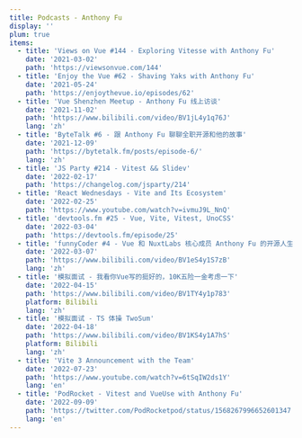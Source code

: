 ```yaml
---
title: Podcasts - Anthony Fu
display: ''
plum: true
items:
  - title: 'Views on Vue #144 - Exploring Vitesse with Anthony Fu'
    date: '2021-03-02'
    path: 'https://viewsonvue.com/144'
  - title: 'Enjoy the Vue #62 - Shaving Yaks with Anthony Fu'
    date: '2021-05-24'
    path: 'https://enjoythevue.io/episodes/62'
  - title: 'Vue Shenzhen Meetup - Anthony Fu 线上访谈'
    date: '2021-11-02'
    path: 'https://www.bilibili.com/video/BV1jL4y1q76J'
    lang: 'zh'
  - title: 'ByteTalk #6 - 跟 Anthony Fu 聊聊全职开源和他的故事'
    date: '2021-12-09'
    path: 'https://bytetalk.fm/posts/episode-6/'
    lang: 'zh'
  - title: 'JS Party #214 - Vitest && Slidev'
    date: '2022-02-17'
    path: 'https://changelog.com/jsparty/214'
  - title: 'React Wednesdays - Vite and Its Ecosystem'
    date: '2022-02-25'
    path: 'https://www.youtube.com/watch?v=ivmuJ9L_NnQ'
  - title: 'devtools.fm #25 - Vue, Vite, Vitest, UnoCSS'
    date: '2022-03-04'
    path: 'https://devtools.fm/episode/25'
  - title: 'funnyCoder #4 - Vue 和 NuxtLabs 核心成员 Anthony Fu 的开源人生'
    date: '2022-03-07'
    path: 'https://www.bilibili.com/video/BV1eS4y1S7zB'
    lang: 'zh'
  - title: '模拟面试 - 我看你Vue写的挺好的，10K五险一金考虑一下'
    date: '2022-04-15'
    path: 'https://www.bilibili.com/video/BV1TY4y1p783'
    platform: Bilibili
    lang: 'zh'
  - title: '模拟面试 - TS 体操 TwoSum'
    date: '2022-04-18'
    path: 'https://www.bilibili.com/video/BV1KS4y1A7hS'
    platform: Bilibili
    lang: 'zh'
  - title: 'Vite 3 Announcement with the Team'
    date: '2022-07-23'
    path: 'https://www.youtube.com/watch?v=6tSqIW2ds1Y'
    lang: 'en'
  - title: 'PodRocket - Vitest and VueUse with Anthony Fu'
    date: '2022-09-09'
    path: 'https://twitter.com/PodRocketpod/status/1568267996652601347'
    lang: 'en'
---
```


<SubNav/>

<ListPosts :posts="frontmatter.items.reverse()" />
